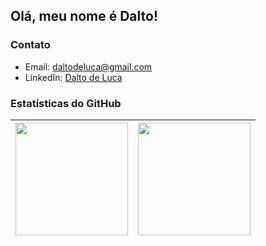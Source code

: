 <link href="style.css" rel="stylesheet"></link>

## Olá, meu nome é Dalto!

<!-- ### Sobre mim -->

<!-- ### Projetos
- [Projeto 1](link_projeto_1): Breve descrição do projeto.
-->

<!-- ### Habilidades
- Linguagens de programação: Python, JavaScript, Java
- Frameworks: Django, React, Spring Boot
- Banco de dados: MySQL, MongoDB
- Controle de versão: Git, GitHub
-->

### Contato
- Email: daltodeluca@gmail.com
- LinkedIn: [Dalto de Luca](https://www.linkedin.com/in/dalto-de-luca-626b47225/)

<!-- ### Contribuições
- [Nome do projeto](link_projeto): Descrição da sua contribuição.
-->

### Estatísticas do GitHub

| <img height="180em" src="https://github-readme-stats.vercel.app/api?username=dlt-vn&show_icons=true&theme=gotham"> | <img height="180em" src="https://github-readme-stats.vercel.app/api/top-langs/?username=dlt-vn&size_weight=0.5&count_weight=0.5"> |
|---|---|





